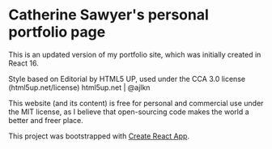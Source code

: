# Catherine Sawyer's personal portfolio page

This is an updated version of my portfolio site, which was initially created in React 16.

Style based on Editorial by HTML5 UP, used under the CCA 3.0 license (html5up.net/license)
html5up.net | @ajlkn

This website (and its content) is free for personal and commercial use under the MIT license, as I believe that open-sourcing code makes the world a better and freer place.

This project was bootstrapped with [Create React App](https://github.com/facebook/create-react-app).
